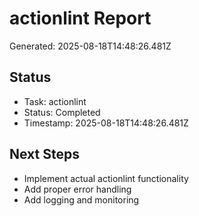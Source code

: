 # actionlint Report

Generated: 2025-08-18T14:48:26.481Z

## Status
- Task: actionlint
- Status: Completed
- Timestamp: 2025-08-18T14:48:26.481Z

## Next Steps
- Implement actual actionlint functionality
- Add proper error handling
- Add logging and monitoring

